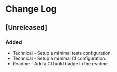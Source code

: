 # Change Log

## [Unreleased]
### Added
- Technical - Setup a minimal tests configuration.
- Technical - Setup a minimal CI configuration.
- Readme - Add a CI build badge in the readme.
